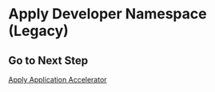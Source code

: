 # Apply Developer Namespace (Legacy)

## Go to Next Step

[Apply Application Accelerator](../workloads/01-apply-application-accelerator.md)
